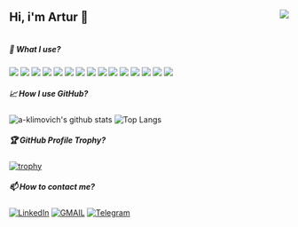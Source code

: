<div style="display: flex; justify-content: space-between; align-items: center;">
  <h2>Hi, i'm Artur  👋</h2>
  <img src="https://www.codewars.com/users/MXXXVETON/badges/micro" />
</div>

##### 🌱 What I use?

![](https://img.shields.io/badge/-MacOS-blue?style=flat&logo=apple&color=141321) ![](https://img.shields.io/badge/-VSCode-blue.svg?logo=visual-studio-code&color=141321) ![](https://img.shields.io/badge/Node-informational?style=flat&logo=node.js&color=141321) ![](https://img.shields.io/badge/JavaScript-informational?style=flat&logo=javascript&color=141321) ![](https://img.shields.io/badge/-HTML-informational?style=flat&logo=html5&color=141321) ![](https://img.shields.io/badge/-CSS-blue?style=flat&logo=css3&color=141321&logoColor=blue) ![](https://img.shields.io/badge/-SCSS-informational?style=flat&logo=sass&logoColor=red&color=141321) ![](https://img.shields.io/badge/-Redux-informational?style=flat&logo=redux&logoColor=purple&color=141321) ![](https://img.shields.io/badge/-MobX-informational?style=flat&logo=mobx&color=141321) ![](https://img.shields.io/badge/-Webpack-informational?style=flat&logo=webpack&color=141321) ![](https://img.shields.io/badge/TypeScript-informational?style=flat&logo=typescript&color=141321) ![](https://img.shields.io/badge/React-informational?style=flat&logo=react&color=141321) ![](https://img.shields.io/badge/WebGL-informational?style=flat&logo=webgl&color=141321) ![](https://img.shields.io/badge/-gitlab-blue?style=flat&logo=gitlab&color=141321) ![](https://img.shields.io/badge/Gulp-informational?style=flat&logo=gulp&color=141321)

##### &#x1f4c8; How I use GitHub?

![a-klimovich's github stats](https://github-readme-stats.vercel.app/api?username=a-klimovich&count_private=true&size_weight=0.5&show_icons=true&theme=radical&border_radius=10&custom_title=GitHub+Stats&text_bold=false) ![Top Langs](https://github-readme-stats.vercel.app/api/top-langs/?username=a-klimovich&langs_count=6&size_weight=0.5&layout=compact&theme=radical&border_radius=10)

##### 🏆 GitHub Profile Trophy?

[![trophy](https://github-profile-trophy.vercel.app/?username=a-klimovich&title=Commits,Repositories,PullRequest,Issues&column=4&theme=dark_dimmed&no-bg=false&no-frame=true&margin-w=10&margin-h=15)](https://github.com/a-klimovich/github-profile-trophy)

##### 📫 How to contact me?

[![LinkedIn](https://img.shields.io/badge/LinkedIn-0077B5?style=for-the-badge&logo=linkedin&logoColor=white)](https://www.linkedin.com/in/artur-klimovich-6a8520192/) [![GMAIL](https://img.shields.io/badge/Gmail-D14836?style=for-the-badge&logo=gmail&logoColor=white)](mailto:ar2r.klimovich@gmail.com) [![Telegram](https://img.shields.io/badge/Telegram-2CA5E0?style=for-the-badge&logo=telegram&logoColor=white)](https://t.me/o0hh3)
